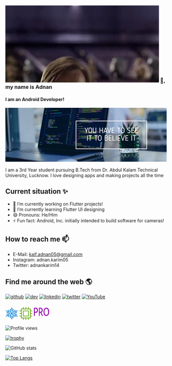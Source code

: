 ### ![Hello](https://github.com/Karim-Adnan/Karim-Adnan/blob/master/obi.gif) 👋, my name is Adnan
#### I am an Android Developer!
![I am a Flutter Developer!](https://github.com/Karim-Adnan/Karim-Adnan/blob/master/Github%20Banner.png)

I am a 3rd Year student pursuing B.Tech from Dr. Abdul Kalam Technical University, Lucknow. I love designing apps and making projects all the time

## Current situation ✨

- 🔭 I’m currently working on Flutter projects! 
- 🌱 I’m currently learning Flutter UI designing
- 😄 Pronouns: He/Him 
- ⚡ Fun fact: Android, Inc. initially intended to build software for cameras! 

## How to reach me 📫
- E-Mail: kaif.adnan05@gmail.com
- Instagram: adnan.karim05
- Twitter: adnankarim14

## Find me around the web 🌎

[<img src='https://cdn.jsdelivr.net/npm/simple-icons@3.0.1/icons/github.svg' alt='github' height='40'>](https://github.com/Karim-Adnan)  [<img src='https://cdn.jsdelivr.net/npm/simple-icons@3.0.1/icons/dev-dot-to.svg' alt='dev' height='40'>](https://dev.to/adnan_karim)  [<img src='https://cdn.jsdelivr.net/npm/simple-icons@3.0.1/icons/linkedin.svg' alt='linkedin' height='40'>](https://www.linkedin.com/in/adnan-karim-5ab270194//)  [<img src='https://cdn.jsdelivr.net/npm/simple-icons@3.0.1/icons/twitter.svg' alt='twitter' height='40'>](https://twitter.com/AdnanKarim14)  [<img src='https://cdn.jsdelivr.net/npm/simple-icons@3.0.1/icons/youtube.svg' alt='YouTube' height='40'>](https://www.youtube.com/channel/UC1Vpqwuary7KQb-cXqatg5g?view_as=subscriber)  

<a href='https://archiveprogram.github.com/'><img src='https://raw.githubusercontent.com/acervenky/animated-github-badges/master/assets/acbadge.gif' width='40' height='40'></a> <a href='https://docs.github.com/en/developers'><img src='https://raw.githubusercontent.com/acervenky/animated-github-badges/master/assets/devbadge.gif' width='40' height='40'></a> <a href='https://github.com/pricing'><img src='https://raw.githubusercontent.com/acervenky/animated-github-badges/master/assets/pro.gif' width='50' height='50'></a>

![Profile views](https://komarev.com/ghpvc/?username=Karim-Adnane&label=PROFILE+VIEWS&style=flat&color=green)  

[![trophy](https://github-profile-trophy.vercel.app/?username=Karim-Adnan&theme=onedark)](https://github.com/ryo-ma/github-profile-trophy)

![GitHub stats](https://github-readme-stats.vercel.app/api?username=Karim-Adnan&show_icons=true)  

[![Top Langs](https://github-readme-stats.vercel.app/api/top-langs/?username=Karim-Adnan)](https://github.com/anuraghazra/github-readme-stats)


